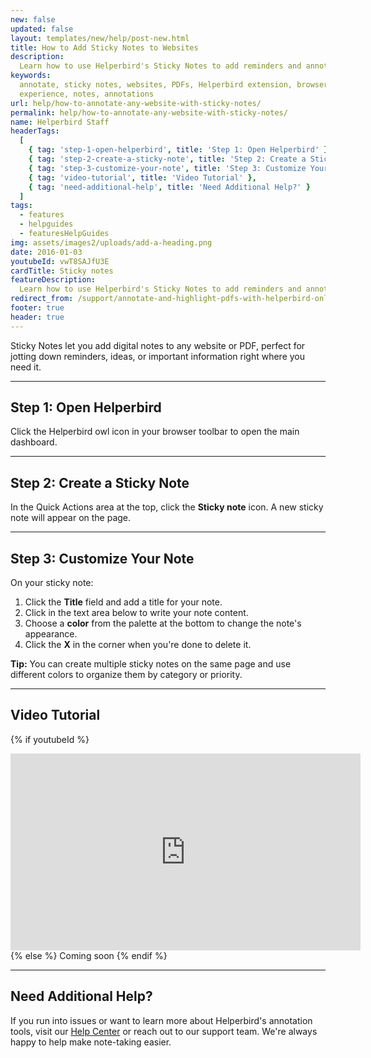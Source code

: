 ```yaml
---
new: false
updated: false
layout: templates/new/help/post-new.html
title: How to Add Sticky Notes to Websites
description:
  Learn how to use Helperbird's Sticky Notes to add reminders and annotations directly on web pages and PDFs.
keywords:
  annotate, sticky notes, websites, PDFs, Helperbird extension, browser tool, web browsing
  experience, notes, annotations
url: help/how-to-annotate-any-website-with-sticky-notes/
permalink: help/how-to-annotate-any-website-with-sticky-notes/
name: Helperbird Staff
headerTags:
  [
    { tag: 'step-1-open-helperbird', title: 'Step 1: Open Helperbird' },
    { tag: 'step-2-create-a-sticky-note', title: 'Step 2: Create a Sticky Note' },
    { tag: 'step-3-customize-your-note', title: 'Step 3: Customize Your Note' },
    { tag: 'video-tutorial', title: 'Video Tutorial' },
    { tag: 'need-additional-help', title: 'Need Additional Help?' }
  ]
tags:
  - features
  - helpguides
  - featuresHelpGuides
img: assets/images2/uploads/add-a-heading.png
date: 2016-01-03
youtubeId: vwT8SAJfU3E
cardTitle: Sticky notes
featureDescription:
  Learn how to use Helperbird's Sticky Notes to add reminders and annotations directly on web pages and PDFs.
redirect_from: /support/annotate-and-highlight-pdfs-with-helperbird-online-extension/
footer: true
header: true
---
```


Sticky Notes let you add digital notes to any website or PDF, perfect for jotting down reminders, ideas, or important information right where you need it.

---

## Step 1: Open Helperbird

Click the Helperbird owl icon in your browser toolbar to open the main dashboard.


---

## Step 2: Create a Sticky Note

In the Quick Actions area at the top, click the **Sticky note** icon. A new sticky note will appear on the page.


---

## Step 3: Customize Your Note

On your sticky note:
1. Click the **Title** field and add a title for your note.
2. Click in the text area below to write your note content.
3. Choose a **color** from the palette at the bottom to change the note's appearance.
4. Click the **X** in the corner when you're done to delete it.


**Tip:** You can create multiple sticky notes on the same page and use different colors to organize them by category or priority.

---

## Video Tutorial

{% if youtubeId %}
<iframe width="560" height="315" class="aspect-square rounded-2xl mb-8 mt-8" src="https://www.youtube-nocookie.com/embed/{{ youtubeId }}?si=6BtkhydcpJ8UFQ_l" title="YouTube video player" frameborder="0" allow="accelerometer; autoplay; clipboard-write; encrypted-media; gyroscope; picture-in-picture; web-share" allowfullscreen></iframe>
{% else %}
Coming soon
{% endif %}

---

## Need Additional Help?

If you run into issues or want to learn more about Helperbird's annotation tools, visit our [Help Center](https://www.helperbird.com/help) or reach out to our support team. We're always happy to help make note-taking easier.